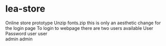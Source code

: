 # lea-store
Online store prototype
Unzip fonts.zip this is only an aesthetic change for the login page
To login to webpage there are two users available 
User    Password
user    user    
admin   admin
